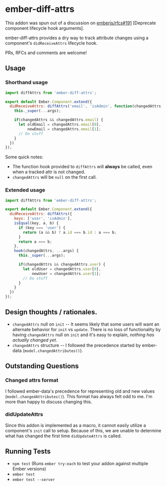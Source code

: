 # ember-diff-attrs

This addon was spun out of a discussion on [emberjs/rfcs#191](https://github.com/emberjs/rfcs/pull/191) [Deprecate component lifecycle hook arguments].

ember-diff-attrs provides a dry way to track attribute changes using a component's `didReceiveAttrs` lifecycle hook.

PRs, RFCs and comments are welcome!

## Usage

### Shorthand usage
```javascript
import diffAttrs from 'ember-diff-attrs';

export default Ember.Component.extend({
  didReceiveAttrs: diffAttrs('email', 'isAdmin', function(changedAttrs, ...args) {
    this._super(...args);

    if(changedAttrs && changedAttrs.email) {
      let oldEmail = changedAttrs.email[0],
          newEmail = changedAttrs.email[1];
      // Do stuff
    }
  })
});
```

Some quick notes:
* The function hook provided to `diffAttrs` will **always** be called, even when a tracked attr is not changed.
* `changedAttrs` will be `null` on the first call.


### Extended usage

```javascript
import diffAttrs from 'ember-diff-attrs';

export default Ember.Component.extend({
  didReceiveAttrs: diffAttrs({
    keys: ['user', 'isAdmin'],
    isEqual(key, a, b) {
      if (key === 'user') {
        return (a && b) ? a.id === b.id : a === b;
      }
      return a === b;
    },
    hook(changedAttrs, ...args) {
      this._super(...args);

      if(changedAttrs && changedAttrs.user) {
        let oldUser = changedAttrs.user[0],
            newUser = changedAttrs.user[1];
        // Do stuff
      }
    }
  })
});
```


## Design thoughts / rationales.

* `changedAttrs` null on `init` -- It seems likely that some users will want an alternate behavior for `init` vs `update`. There is no loss of functionality by having `changedAttrs` null on `init` and it's easy to explain, _nothing has actually changed yet_.
* `changedAttrs` structure -- I followed the precedence started by ember-data (`model.changedAttributes()`).

## Outstanding Questions

### Changed attrs format

I followed ember-data's precedence for representing old and new values (`model.changedAttributes()`). This format has always felt odd to me. I'm more than happy to discuss changing this.

### didUpdateAttrs

Since this addon is implemented as a macro, it cannot easily utilize a component's `init` call to setup. Because of this, we are unable to determine what has changed the first time `didUpdateAttrs` is called.  

## Running Tests

* `npm test` (Runs `ember try:each` to test your addon against multiple Ember versions)
* `ember test`
* `ember test --server`
